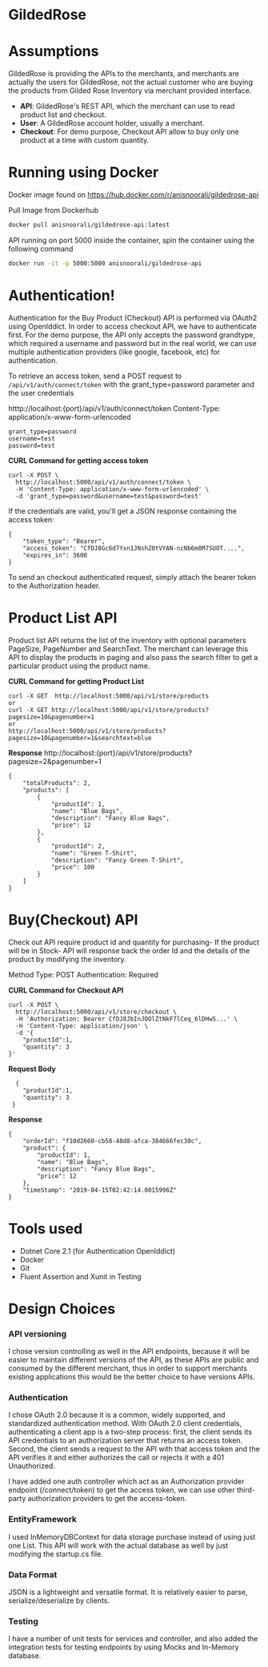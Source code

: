 # GildedRose

# Assumptions
GildedRose is providing the APIs to the merchants, and merchants are actually the users for GildedRose, not the actual customer who are buying the products from Gilded Rose Inventory via merchant provided interface.

* **API**: GildedRose's REST API, which the merchant can use to read product list and checkout.
* **User**: A GildedRose account holder, usually a merchant.
* **Checkout**: For demo purpose, Checkout API allow to buy only one product at a time with custom quantity.

# Running using Docker 
Docker image found on https://hub.docker.com/r/anisnoorali/gildedrose-api

Pull Image from Dockerhub
```sh
docker pull anisnoorali/gildedrose-api:latest
```
API running on port 5000 inside the container, spin the container using the following command
```sh
docker run -it -p 5000:5000 anisnoorali/gildedrose-api
```


# Authentication!
Authentication for the Buy Product (Checkout) API is performed via OAuth2 using OpenIddict. In order to access checkout API, we have to authenticate first. For the demo purpose, the API only accepts the password grandtype, which required a username and password but in the real world, we can use multiple authentication providers (like google, facebook, etc) for authentication.

To retrieve an access token, send a POST request to `/api/v1/auth/connect/token` with the grant_type=password parameter and the user credentials

htttp://localhost:{port}/api/v1/auth/connect/token
Content-Type: application/x-www-form-urlencoded
```
grant_type=password
username=test
password=test
```
**CURL Command for getting access token**
```code
curl -X POST \
  http://localhost:5000/api/v1/auth/connect/token \
  -H 'Content-Type: application/x-www-form-urlencoded' \
  -d 'grant_type=password&username=test&password=test'
```
If the credentials are valid, you'll get a JSON response containing the access token:

```
{
    "token_type": "Bearer",
    "access_token": "CfDJ8Gc6d7Yxn1JNshZ0tVYAN-ncNb6m8M7SUOT....",
    "expires_in": 3600
}
```
To send an checkout authenticated request, simply attach the bearer token to the Authorization header.


 # Product List API
Product list API returns the list of the inventory with optional parameters PageSize, PageNumber and SearchText. The merchant can leverage this API to display the products in paging and also pass the search filter to get a particular product using the product name.


**CURL Command for getting Product List**

```code
curl -X GET  http://localhost:5000/api/v1/store/products
or
curl -X GET http://localhost:5000/api/v1/store/products?pagesize=10&pagenumber=1
or
http://localhost:5000/api/v1/store/products?pagesize=10&pagenumber=1&searchtext=blue
```

**Response**
http://localhost:{port}/api/v1/store/products?pagesize=2&pagenumber=1
```
{
    "totalProducts": 2,
    "products": [
        {
            "productId": 1,
            "name": "Blue Bags",
            "description": "Fancy Blue Bags",
            "price": 12
        },
        {
            "productId": 2,
            "name": "Green T-Shirt",
            "description": "Fancy Green T-Shirt",
            "price": 100
        }
    ]
}
```

# Buy(Checkout) API
Check out API require product id and quantity for purchasing- If the product will be in Stock- API will response back the order Id and the details of the product by modifying the inventory.

Method Type: POST
Authentication: Required

**CURL Command for Checkout API**
```code
curl -X POST \
  http://localhost:5000/api/v1/store/checkout \
  -H 'Authorization: Bearer CfDJ8JbInJOOlZtNkF7lCeq_6lDHwS...' \
  -H 'Content-Type: application/json' \
  -d '{
	"productId":1,
	"quantity": 3
}'
```
**Request Body**
```
  {
	"productId":1,
	"quantity": 3
 }
```
**Response**
```
{
    "orderId": "f10d2660-cb58-48d8-afca-384666fec30c",
    "product": {
        "productId": 1,
        "name": "Blue Bags",
        "description": "Fancy Blue Bags",
        "price": 12
    },
    "timeStamp": "2019-04-15T02:42:14.0015996Z"
}
```

# Tools used
 *  Dotnet Core 2.1 (for Authentication OpenIddict)
 *  Docker 
 *  Git
 *  Fluent Assertion and Xunit in Testing 

# Design Choices

### API versioning
I chose version controlling as well in the API endpoints, because it will be easier to maintain different versions of the API, as these APIs are public and consumed by the different merchant, thus in order to support merchants existing applications this would be the better choice to have versions APIs.

### Authentication
I chose  OAuth 2.0 because it is a common, widely supported, and standardized authentication method. With OAuth 2.0 client credentials, authenticating a client app is a two-step process: first, the client sends its API credentials to an authorization server that returns an access token. Second, the client sends a request to the API with that access token and the API verifies it and either authorizes the call or rejects it with a 401 Unauthorized. 

I have added one auth controller which act as an Authorization provider endpoint (/connect/token) to get the access token, we can use other third-party authorization providers to get the access-token.

### EntityFramework
I used InMemoryDBContext for data storage purchase instead of using just one List. This API will work with the actual database as well by just modifying the startup.cs file.

### Data Format
JSON is a lightweight and versatile format. It is relatively easier to parse, serialize/deserialize by clients.

### Testing
I have a number of unit tests for services and controller, and also added the integration tests for testing endpoints by using Mocks and In-Memory database.




